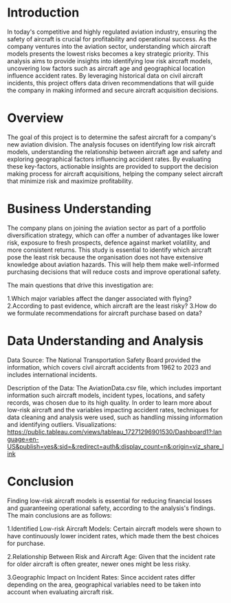 # Introduction
In today's competitive and highly regulated aviation industry, ensuring the safety of aircraft is crucial for profitability and operational success. As the company ventures into the aviation sector, understanding which aircraft models presents the lowest risks becomes a key strategic priority. This analysis aims to provide insights  into identifying low risk aircraft models, uncovering low factors such as aircraft age and geographical location influence accident rates. By leveraging historical data on civil aircraft incidents, this project offers data driven recommendations that will guide the company in making informed and secure aircraft acquisition decisions.

# Overview
The goal of this project is to determine the safest aircraft for a company's new aviation division. The analysis focuses on identifying low risk aircraft models, understanding the relationship between aircraft age and safety and exploring geographical factors influencing accident rates. By evaluating these key-factors, actionable insights are provided to support the decision making process for aircraft acquisitions, helping the company select aircraft that minimize risk and maximize profitability.

# Business Understanding
The company plans on joining the aviation sector as part of a portfolio diversification strategy, which can offer a number of advantages like lower risk, exposure to fresh prospects, defence against market volatility, and more consistent returns. This study is essential to identify which aircraft pose the least risk because the organisation does not have extensive knowledge about aviation hazards. This will help them make well-informed purchasing decisions that will reduce costs and improve operational safety.

The main questions that drive this investigation are:

1.Which major variables affect the danger associated with flying?
2.According to past evidence, which aircraft are the least risky?
3.How do we formulate recommendations for aircraft purchase based on data?

# Data Understanding and Analysis
Data Source: The National Transportation Safety Board provided the information, which covers civil aircraft accidents from 1962 to 2023 and includes international incidents.

Description of the Data: The AviationData.csv file, which includes important information such aircraft models, incident types, locations, and safety records, was chosen due to its high quality. In order to learn more about low-risk aircraft and the variables impacting accident rates, techniques for data cleaning and analysis were used, such as handling missing information and identifying outliers.
Visualizations:
https://public.tableau.com/views/tableau_17271296901530/Dashboard1?:language=en-US&publish=yes&:sid=&:redirect=auth&:display_count=n&:origin=viz_share_link

# Conclusion

Finding low-risk aircraft models is essential for reducing financial losses and guaranteeing operational safety, according to the analysis's findings. The main conclusions are as follows:

1.Identified Low-risk Aircraft Models: Certain aircraft models were shown to have continuously lower incident rates, which made them the best choices for purchase.
  
2.Relationship Between Risk and Aircraft Age: Given that the incident rate for older aircraft is often greater, newer ones might be less risky.
  
3.Geographic Impact on Incident Rates: Since accident rates differ depending on the area, geographical variables need to be taken into account when evaluating aircraft risk.
